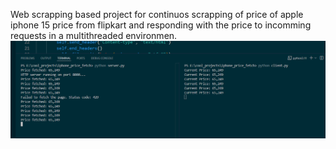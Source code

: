 Web scrapping based project for continuos scrapping of price of apple iphone 15 price from flipkart and responding with the price to incomming requests in a multithreaded environmen.
![alt text](image.png)